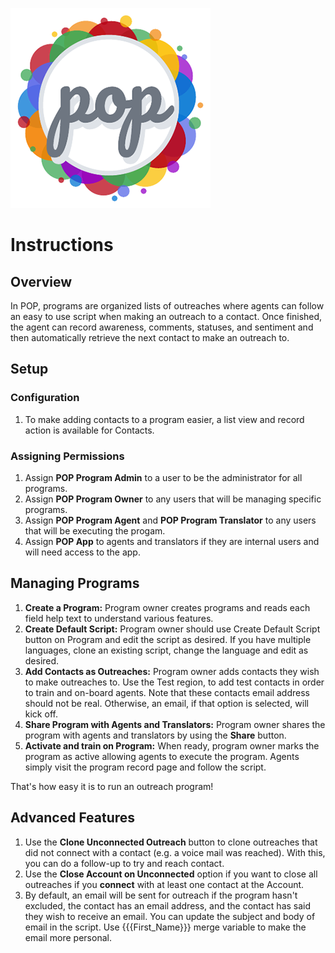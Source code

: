 ![POP Logo](img/pop-logo_320px.png "POP")

# Instructions

## Overview
In POP, programs are organized lists of outreaches where agents can follow an easy to use script when making an outreach to a contact. Once finished, the agent can record awareness, comments, statuses, and sentiment and then automatically retrieve the next contact to make an outreach to.

## Setup

### Configuration

1. To make adding contacts to a program easier, a list view and record action is available for Contacts.

### Assigning Permissions

1. Assign **POP Program Admin** to a user to be the administrator for all programs.
2. Assign **POP Program Owner** to any users that will be managing specific programs.
3. Assign **POP Program Agent** and **POP Program Translator** to any users that will be executing the progam.
4. Assign **POP App** to agents and translators if they are internal users and will need access to the app.

## Managing Programs

1. **Create a Program:** Program owner creates programs and reads each field help text to understand various features.
2. **Create Default Script:** Program owner should use Create Default Script button on Program and edit the script as desired. If you have multiple languages, clone an existing script, change the language and edit as desired.
3. **Add Contacts as Outreaches:** Program owner adds contacts they wish to make outreaches to. Use the Test region, to add test contacts in order to train and on-board agents. Note that these contacts email address should not be real. Otherwise, an email, if that option is selected, will kick off.
4. **Share Program with Agents and Translators:** Program owner shares the program with agents and translators by using the **Share** button.
5. **Activate and train on Program:** When ready, program owner marks the program as active allowing agents to execute the program. Agents simply visit the program record page and follow the script.

That's how easy it is to run an outreach program!

## Advanced Features

1. Use the **Clone Unconnected Outreach** button to clone outreaches that did not connect with a contact (e.g. a voice mail was reached). With this, you can do a follow-up to try and reach contact.
2. Use the **Close Account on Unconnected** option if you want to close all outreaches if you **connect** with at least one contact at the Account.
3. By default, an email will be sent for outreach if the program hasn't excluded, the contact has an email address, and the contact has said they wish to receive an email. You can update the subject and body of email in the script. Use {{{First_Name}}} merge variable to make the email more personal.
